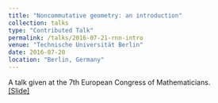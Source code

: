 ```yaml
---
title: "Noncommutative geometry: an introduction"
collection: talks
type: "Contributed Talk"
permalink: /talks/2016-07-21-rnn-intro
venue: "Technische Universität Berlin"
date: 2016-07-20
location: "Berlin, Germany"
---
```


A talk given at the 7th European Congress of Mathematicians. <br>
[[Slide]](http://polishman.github.io/files/2016-07-21-rnn-intro.pdf)
